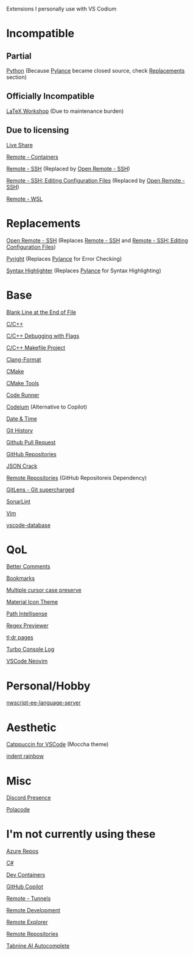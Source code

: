 Extensions I personally use with VS Codium
[]()
# Incompatible
## Partial
[Python](https://marketplace.visualstudio.com/items?itemName=ms-python.python) (Because [Pylance](https://marketplace.visualstudio.com/items?itemName=ms-python.vscode-pylance) became closed source, check [Replacements](https://github.com/StefanoND/Codium/blob/main/Extensions.md#replacements) section)
## Officially Incompatible
[LaTeX Workshop](https://marketplace.visualstudio.com/items?itemName=James-Yu.latex-workshop) (Due to maintenance burden)
## Due to licensing
[Live Share](https://marketplace.visualstudio.com/items?itemName=MS-vsliveshare.vsliveshare)

[Remote - Containers](https://marketplace.visualstudio.com/items?itemName=ms-vscode-remote.remote-containers)

[Remote - SSH](https://marketplace.visualstudio.com/items?itemName=ms-vscode-remote.remote-ssh) (Replaced by [Open Remote - SSH](https://open-vsx.org/extension/jeanp413/open-remote-ssh))

[Remote - SSH: Editing Configuration Files](https://marketplace.visualstudio.com/items?itemName=ms-vscode-remote.remote-ssh-edit) (Replaced by [Open Remote - SSH](https://open-vsx.org/extension/jeanp413/open-remote-ssh))

[Remote - WSL](https://marketplace.visualstudio.com/items?itemName=ms-vscode-remote.remote-wsl)
# Replacements
[Open Remote - SSH](https://open-vsx.org/extension/jeanp413/open-remote-ssh) (Replaces [Remote - SSH](https://marketplace.visualstudio.com/items?itemName=ms-vscode-remote.remote-ssh) and [Remote - SSH: Editing Configuration Files](https://marketplace.visualstudio.com/items?itemName=ms-vscode-remote.remote-ssh-edit))

[Pyright](https://marketplace.visualstudio.com/items?itemName=ms-pyright.pyright) (Replaces [Pylance](https://marketplace.visualstudio.com/items?itemName=ms-python.vscode-pylance) for Error Checking)

[Syntax Highlighter](https://marketplace.visualstudio.com/items?itemName=evgeniypeshkov.syntax-highlighter) (Replaces [Pylance](https://marketplace.visualstudio.com/items?itemName=ms-python.vscode-pylance) for Syntax Highlighting)
# Base
[Blank Line at the End of File](https://marketplace.visualstudio.com/items?itemName=riccardoNovaglia.missinglineendoffile)

[C/C++](https://marketplace.visualstudio.com/items?itemName=ms-vscode.cpptools)

[C/C++ Debugging with Flags](https://marketplace.visualstudio.com/items?itemName=utsavm9.c-cpp-flag-debugging)

[C/C++ Makefile Project](https://marketplace.visualstudio.com/items?itemName=adriano-markovic.c-cpp-makefile-project)

[Clang-Format](https://marketplace.visualstudio.com/items?itemName=xaver.clang-format)

[CMake](https://marketplace.visualstudio.com/items?itemName=twxs.cmake)

[CMake Tools](https://marketplace.visualstudio.com/items?itemName=ms-vscode.cmake-tools)

[Code Runner](https://marketplace.visualstudio.com/items?itemName=formulahendry.code-runner)

[Codeium](https://marketplace.visualstudio.com/items?itemName=Codeium.codeium) (Alternative to Copilot)

[Date & Time](https://marketplace.visualstudio.com/items?itemName=rid9.datetime)

[Git History](https://marketplace.visualstudio.com/items?itemName=donjayamanne.githistory)

[Github Pull Request](https://marketplace.visualstudio.com/items?itemName=GitHub.vscode-pull-request-github)

[GitHub Repositories](https://marketplace.visualstudio.com/items?itemName=GitHub.remotehub)

[JSON Crack](https://marketplace.visualstudio.com/items?itemName=AykutSarac.jsoncrack-vscode)

[Remote Repositories](https://marketplace.visualstudio.com/items?itemName=ms-vscode.remote-repositories) (GitHub Repositoreis Dependency)

[GitLens - Git supercharged](https://marketplace.visualstudio.com/items?itemName=eamodio.gitlens)

[SonarLint](https://marketplace.visualstudio.com/items?itemName=SonarSource.sonarlint-vscode)

[Vim](https://marketplace.visualstudio.com/items?itemName=vscodevim.vim)

[vscode-database](https://marketplace.visualstudio.com/items?itemName=bajdzis.vscode-database)
# QoL
[Better Comments](https://marketplace.visualstudio.com/items?itemName=aaron-bond.better-comments)

[Bookmarks](https://marketplace.visualstudio.com/items?itemName=alefragnani.Bookmarks)

[Multiple cursor case preserve](https://marketplace.visualstudio.com/items?itemName=Cardinal90.multi-cursor-case-preserve)

[Material Icon Theme](https://marketplace.visualstudio.com/items?itemName=PKief.material-icon-theme)

[Path Intellisense](https://marketplace.visualstudio.com/items?itemName=christian-kohler.path-intellisense)

[Regex Previewer](https://marketplace.visualstudio.com/items?itemName=chrmarti.regex)

[tl;dr pages](https://marketplace.visualstudio.com/items?itemName=bmuskalla.vscode-tldr)

[Turbo Console Log](https://marketplace.visualstudio.com/items?itemName=ChakrounAnas.turbo-console-log)

[VSCode Neovim](https://marketplace.visualstudio.com/items?itemName=asvetliakov.vscode-neovim)
# Personal/Hobby
[nwscript-ee-language-server](https://marketplace.visualstudio.com/items?itemName=PhilippeChab.nwscript-ee-language-server)
# Aesthetic
[Catppuccin for VSCode](https://marketplace.visualstudio.com/items?itemName=Catppuccin.catppuccin-vsc) (Moccha theme)

[indent rainbow](https://marketplace.visualstudio.com/items?itemName=oderwat.indent-rainbow)
# Misc
[Discord Presence](https://marketplace.visualstudio.com/items?itemName=icrawl.discord-vscode)

[Polacode](https://marketplace.visualstudio.com/items?itemName=pnp.polacode)
# I'm not currently using these
[Azure Repos](https://marketplace.visualstudio.com/items?itemName=ms-vscode.azure-repos)

[C#](https://marketplace.visualstudio.com/items?itemName=ms-dotnettools.csharp)

[Dev Containers](https://marketplace.visualstudio.com/items?itemName=ms-vscode-remote.remote-containers)

[GitHub Copilot](https://marketplace.visualstudio.com/items?itemName=GitHub.copilot)

[Remote - Tunnels](https://marketplace.visualstudio.com/items?itemName=ms-vscode.remote-server)

[Remote Development](https://marketplace.visualstudio.com/items?itemName=ms-vscode-remote.vscode-remote-extensionpack)

[Remote Explorer](https://marketplace.visualstudio.com/items?itemName=ms-vscode.remote-explorer)

[Remote Repositories](https://marketplace.visualstudio.com/items?itemName=ms-vscode.remote-repositories)

[Tabnine AI Autocomplete](https://marketplace.visualstudio.com/items?itemName=TabNine.tabnine-vscode)
